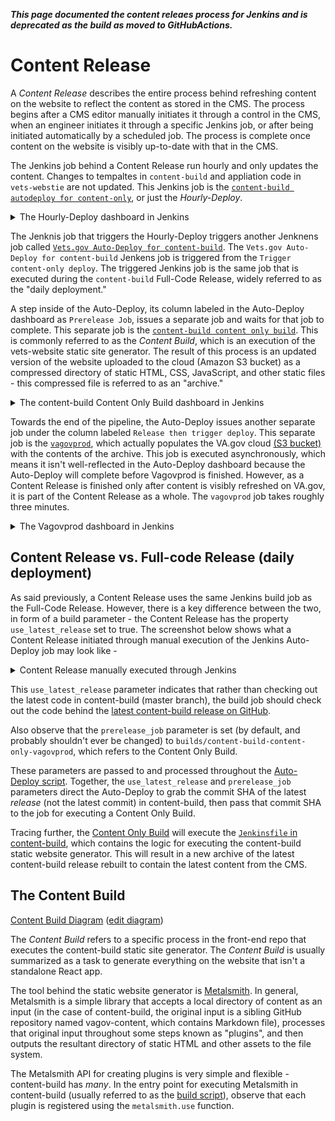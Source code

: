 **_This page documented the content releaes process for Jenkins and is deprecated as the build as moved to GitHubActions._**

# Content Release
A _Content Release_ describes the entire process behind refreshing content on the website to reflect the content as stored in the CMS. The process begins after a CMS editor manually initiates it through a control in the CMS, when an engineer initiates it through a specific Jenkins job, or after being initiated automatically by a scheduled job. The process is complete once content on the website is visibly up-to-date with that in the CMS.

The Jenkins job behind a Content Release run hourly and only updates the content.  Changes to tempaltes in `content-build` and appliation code in `vets-webstie` are not updated. This Jenkins job is the [`content-build autodeploy for content-only`](http://jenkins.vfs.va.gov/job/deploys/job/content-build-content-autodeploy/), or just the _Hourly-Deploy_.  

<details><summary>The Hourly-Deploy dashboard in Jenkins</summary>

![Screenshot of the Hourly-Deploy dashboard](../images/jenkins-hourly-deploy.png)

</details>

The Jenknis job that triggers the Hourly-Deploy triggers another Jenknens job called [`Vets.gov Auto-Deploy for content-build`](http://jenkins.vfs.va.gov/job/deploys/job/vets-gov-autodeploy-content-build/).  The `Vets.gov Auto-Deploy for content-build` Jenkens job is triggered from the `Trigger content-only deploy`.  The triggered Jenkins job is the same job that is executed during the `content-build` Full-Code Release, widely referred to as the "daily deployment." 

A step inside of the Auto-Deploy, its column labeled in the Auto-Deploy dashboard as `Prerelease Job`, issues a separate job and waits for that job to complete. This separate job is the [`content-build content only build`](http://jenkins.vfs.va.gov/job/builds/job/content-build-content-only-vagovprod/). This is commonly referred to as the _Content Build_, which is an execution of the vets-website static site generator. The result of this process is an updated version of the website uploaded to the cloud (Amazon S3 bucket) as a compressed directory of static HTML, CSS, JavaScript, and other static files - this compressed file is referred to as an "archive."

<details><summary>The content-build Content Only Build dashboard in Jenkins</summary>

This job is executed synchronously during the `Prerelease Job` in the Auto-Deploy.

![Screenshot of the Content Only Build dashboard](../images/jenkins-content-build.png)

</details>

Towards the end of the pipeline, the Auto-Deploy issues another separate job under the column labeled `Release then trigger deploy`. This separate job is the [`vagovprod`](http://jenkins.vfs.va.gov/job/deploys/job/content-build-vagovprod/), which actually populates the VA.gov cloud [(S3 bucket)](https://s3-us-gov-west-1.amazonaws.com/content.www.va.gov) with the contents of the archive. This job is executed asynchronously, which means it isn't well-reflected in the Auto-Deploy dashboard because the Auto-Deploy will complete before Vagovprod is finished. However, as a Content Release is finished only after content is visibly refreshed on VA.gov, it is part of the Content Release as a whole. The `vagovprod` job takes roughly three minutes.

<details><summary>The Vagovprod dashboard in Jenkins</summary>

This job is executed asynchronously during the `Release then trigger deploy` job in the Auto-Deploy.

![Screenshot of the Content Only Build dashboard](../images/jenkins-content-only-deploy.png)

</details>

## Content Release vs. Full-code Release (daily deployment)
As said previously, a Content Release uses the same Jenkins build job as the Full-Code Release. However, there is a key difference between the two, in form of a build parameter - the Content Release has the property `use_latest_release` set to true. The screenshot below shows what a Content Release initiated through manual execution of the Jenkins Auto-Deploy job may look like -

<details><summary>Content Release manually executed through Jenkins</summary>

The `use_latest_release` parameter being set to `true` is what defines this Auto-Deploy job as a Content Release.

![Screenshot of the Auto-Deploy job with use_latest_release set to true](../images/jenkens-content-only-build.png)

</details>

This `use_latest_release` parameter indicates that rather than checking out the latest code in content-build (master branch), the build job should check out the code behind the [latest content-build release on GitHub](https://github.com/department-of-veterans-affairs/content-build/releases).

Also observe that the `prerelease_job` parameter is set (by default, and probably shouldn't ever be changed) to `builds/content-build-content-only-vagovprod`, which refers to the Content Only Build.

These parameters are passed to and processed throughout the [Auto-Deploy script](https://github.com/department-of-veterans-affairs/devops/blob/master/ansible/Jenkinsfiles/deploys/warn-release-deploy#L11). Together, the `use_latest_release` and `prerelease_job` parameters direct the Auto-Deploy to grab the commit SHA of the  latest _release_ (not the latest commit) in content-build, then pass that commit SHA to the job for executing a Content Only Build.

Tracing further, the [Content Only Build](https://github.com/department-of-veterans-affairs/devops/blob/master/ansible/deployment/config/jenkins-vetsgov/seed_job.groovy#L1368) will execute the [`Jenkinsfile` in content-build](https://github.com/department-of-veterans-affairs/content-build/blob/master/Jenkinsfile), which contains the logic for executing the content-build static website generator. This will result in a new archive of the latest content-build release rebuilt to contain the latest content from the CMS.

## The Content Build

[Content Build Diagram](https://raw.githubusercontent.com/department-of-veterans-affairs/va.gov-team/master/platform/cms/accelerated_publishing/content-build/content-build.svg) ([edit diagram](https://app.diagrams.net/?src=https://raw.githubusercontent.com/department-of-veterans-affairs/va.gov-team/master/platform/cms/accelerated_publishing/content-build/content-build.svg))

The _Content Build_ refers to a specific process in the front-end repo that executes the content-build static site generator. The _Content Build_ is usually summarized as a task to generate everything on the website that isn't a standalone React app.

The tool behind the static website generator is [Metalsmith](https://metalsmith.io/). In general, Metalsmith is a simple library that accepts a local directory of content as an input (in the case of content-build, the original input is a sibling GitHub repository named vagov-content, which contains Markdown file), processes that original input throughout some steps known as "plugins", and then outputs the resultant directory of static HTML and other assets to the file system.

The Metalsmith API for creating plugins is very simple and flexible - content-build has _many_. In the entry point for executing Metalsmith in content-build (usually referred to as the [build script](https://github.com/department-of-veterans-affairs/content-build/blob/master/src/site/stages/build/index.js)), observe that each plugin is registered using the `metalsmith.use` function.
